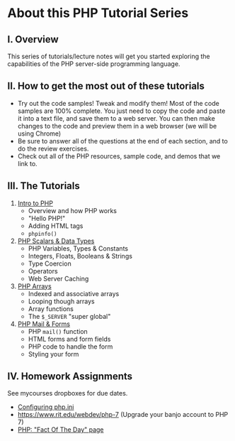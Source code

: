 # About this PHP Tutorial Series
## I. Overview
This series of tutorials/lecture notes will get you started exploring the capabilities of the PHP server-side programming language.

## II. How to get the most out of these tutorials
- Try out the code samples! Tweak and modify them! Most of the code samples are 100% complete. You just need to copy the code and paste it into a text file, and save them to a web server. You can then make changes to the code and preview them in a web browser (we will be using Chrome)
- Be sure to answer all of the questions at the end of each section, and to do the review exercises.
- Check out all of the PHP resources, sample code, and demos that we link to.

## III. The Tutorials
1. [Intro to PHP](./php-1.md)
    - Overview and how PHP works
    - "Hello PHP!"
    - Adding HTML tags
    - `phpinfo()`
1. [PHP Scalars & Data Types](./php-2.md)
    - PHP Variables, Types & Constants
    - Integers, Floats, Booleans & Strings
    - Type Coercion
    - Operators
    - Web Server Caching
1. [PHP Arrays](./php-3.md)
    - Indexed and associative arrays
    - Looping though arrays
    - Array functions
    - The `$_SERVER` "super global"
1. [PHP Mail & Forms](./php-4.md)
    - PHP `mail()` function
    - HTML forms and form fields
    - PHP code to handle the form
    - Styling your form

## IV. Homework Assignments
See mycourses dropboxes for due dates.
- [Configuring php.ini](HW-php-ini.md)
- https://www.rit.edu/webdev/php-7 (Upgrade your banjo account to PHP 7)
- [PHP: "Fact Of The Day" page](HW-php-fact-of-the-day.md)
